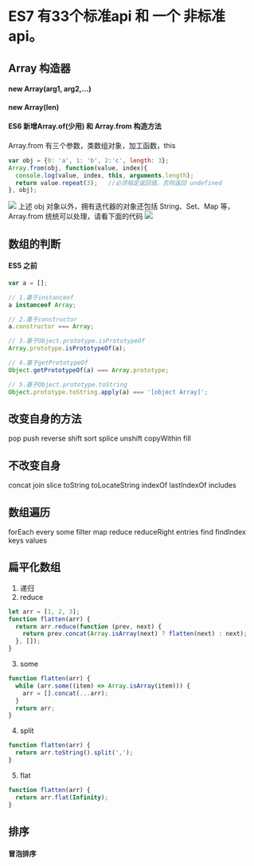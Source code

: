 # ES7 有33个标准api 和  一个 非标准api。
## Array 构造器
#### new Array(arg1, arg2,...)
#### new Array(len)
#### ES6 新增Array.of(少用) 和 Array.from 构造方法
Array.from 有三个参数，类数组对象，加工函数，this
```js
var obj = {0: 'a', 1: 'b', 2:'c', length: 3};
Array.from(obj, function(value, index){
  console.log(value, index, this, arguments.length);
  return value.repeat(3);   //必须指定返回值，否则返回 undefined
}, obj);
```
![](Pasted%20image%2020220406224854.png)
上述 obj 对象以外，拥有迭代器的对象还包括 String、Set、Map 等，Array.from 统统可以处理，请看下面的代码
![](Pasted%20image%2020220406225009.png)

## 数组的判断 
#### ES5 之前
```js
var a = [];

// 1.基于instanceof
a instanceof Array;

// 2.基于constructor
a.constructor === Array;

// 3.基于Object.prototype.isPrototypeOf
Array.prototype.isPrototypeOf(a);

// 4.基于getPrototypeOf
Object.getPrototypeOf(a) === Array.prototype;

// 5.基于Object.prototype.toString
Object.prototype.toString.apply(a) === '[object Array]';

```

## 改变自身的方法
pop push reverse shift sort splice unshift 
copyWithin fill

## 不改变自身
concat join slice toString toLocateString indexOf lastIndexOf 
includes

## 数组遍历
forEach every some filter map reduce reduceRight
entries find findIndex keys values

## 扁平化数组
1. 递归
2. reduce
```js
let arr = [1, 2, 3];
function flatten(arr) {
  return arr.reduce(function (prev, next) {
    return prev.concat(Array.isArray(next) ? flatten(next) : next);
  }, []);
}
```
3. some

```js
function flatten(arr) {
  while (arr.some((item) => Array.isArray(item))) {
    arr = [].concat(...arr);
  }
  return arr;
}
```
4. split

```js
function flatten(arr) {
  return arr.toString().split(',');
}
```
5. flat

```js
function flatten(arr) {
  return arr.flat(Infinity);
}
```
## 排序
#### 冒泡排序
